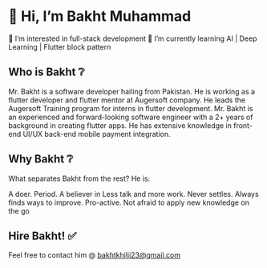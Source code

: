 # 👋 Hi, I’m Bakht Muhammad
👀 I’m interested in full-stack development
🌱 I’m currently learning AI | Deep Learning | Flutter block pattern


## Who is Bakht ❔
Mr. Bakht is a software developer hailing from Pakistan. He is working as a flutter developer and flutter mentor at Augersoft company. He leads the Augersoft Training program for interns in flutter development. Mr. Bakht is an experienced and forward-looking software engineer with a 2+ years of background in creating flutter apps. He has extensive knowledge in front-end UI/UX back-end mobile payment integration.


## Why Bakht ❔
What separates Bakht from the rest? He is:


A doer. Period. A believer in Less talk and more work.
Never settles. Always finds ways to improve.
Pro-active.
Not afraid to apply new knowledge on the go


## Hire Bakht! ✅
Feel free to contact him @ bakhtkhilji23@gmail.com
